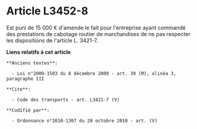 # Article L3452-8

Est puni de 15 000 € d'amende le fait pour l'entreprise ayant commandé des prestations de cabotage routier de marchandises de
ne pas respecter les dispositions de l'article L. 3421-7.

**Liens relatifs à cet article**

	**Anciens textes**:

	  - Loi n°2009-1503 du 8 décembre 2009 - art. 39 (M), alinéa 3, paragraphe III

	**Cite**:

	  - Code des transports - art. L3421-7 (V)

	**Codifié par**:

	  - Ordonnance n°2010-1307 du 28 octobre 2010 - art. (V)
